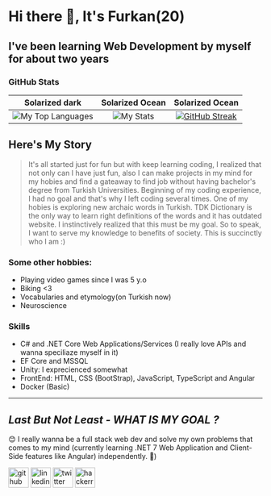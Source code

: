 # Hi there 👋, It's Furkan(20)
## I've been learning Web Development by myself for about two years
### GitHub Stats
Solarized dark             |  Solarized Ocean         | Solarized Ocean
:-------------------------:|:-------------------------:|:-------------------------:
![My Top Languages](https://github-readme-stats-git-masterrstaa-rickstaa.vercel.app/api/top-langs/?username=4furki4&layout=compact&theme=radical&langs_count=6&hide_border=true&border_radius=20)  |  ![My Stats](https://github-readme-stats-git-masterrstaa-rickstaa.vercel.app/api?username=4furki4&show_icons=true&theme=radical&line_height=40&hide=prs,contribs&card_width=300px&custom_title=Furkan%27s%20Github%20Stats&count_private=true&hide_border=true&border_radius=20)  | [![GitHub Streak](https://streak-stats.demolab.com?user=4furki4&theme=dark&hide_border=true&border_radius=20)](https://git.io/streak-stats)



## Here's My Story
> It's all started just for fun but with keep learning coding, I realized that not only can I have just fun, also I can make projects in my mind for my hobies and find a gateaway to find job without having bachelor's degree from Turkish Universities. Beginning of my coding experience, I had no goal and that's why I left coding several times. One of my hobies is exploring new archaic words in Turkish. TDK Dictionary is the only way to learn right definitions of the words and it has outdated website. I instinctively realized that this must be my goal. So to speak, I want to serve my knowledge to benefits of society. This is succinctly who I am :)

### Some other hobbies: 
* Playing video games since I was 5 y.o
* Biking <3 
* Vocabularies and etymology(on Turkish now)
* Neuroscience

### Skills
- C# and .NET Core Web Applications/Services (I really love APIs and wanna speciliaze myself in it)
- EF Core and MSSQL 
- Unity: I exprecienced somewhat 
- FrontEnd: HTML, CSS (BootStrap), JavaScript, TypeScript and Angular
- Docker (Basic)
--------------------------------

## ___Last But Not Least - WHAT IS MY GOAL ?___
   😊 I really wanna be a full stack web dev and solve my own problems that comes to my mind (currently learning .NET 7 Web Application and Client-Side features like Angular) independently. 🌱)

[<img src='https://cdn.jsdelivr.net/npm/simple-icons@3.0.1/icons/github.svg' alt='github' height='40'>](https://github.com/4Furki4)
[<img src='https://cdn.jsdelivr.net/npm/simple-icons@3.0.1/icons/linkedin.svg' alt='linkedin' height='40'>](https://www.linkedin.com/in/4furkancengiz4/)
[<img src='https://cdn.jsdelivr.net/npm/simple-icons@3.0.1/icons/twitter.svg' alt='twitter' height='40'>](https://twitter.com/Furki4_4)
[<img src='https://cdn.jsdelivr.net/npm/simple-icons@3.0.1/icons/hackerrank.svg' alt='hackerrank' height='40'>](https://www.hackerrank.com/muhammedcengiz1)  


